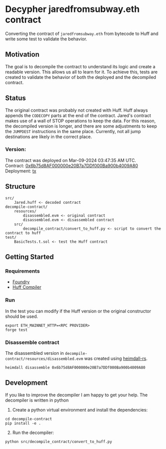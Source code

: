 # Decypher jaredfromsubway.eth contract
Converting the contract of `jaredfromsubway.eth` from bytecode to Huff and write some test to validate the behavior.

## Motivation
The goal is to decompile the contract to understand its logic and create a readable version. This allows us all to learn for it. To achieve this, tests are created to validate the behavior of both the deployed and the decompiled contract.

## Status
The original contract was probably not created with Huff. Huff always appends the `CODECOPY` parts at the end of the contract. Jared's contract makes use of a wall of STOP operations to keep the data. For this reason, the decompiled version is longer, and there are some adjustments to keep the `JUMPDEST` instructions in the same place. Currently, not all jump destinations are likely in the correct place.

### Version:
The contract was deployed on Mar-09-2024 03:47:35 AM UTC.\
Contract: [0x6b75d8AF000000e20B7a7DDf000Ba900b4009A80](https://etherscan.io/address/0x6b75d8af000000e20b7a7ddf000ba900b4009a80)\
Deployment: [tx](https://etherscan.io/tx/0xd786b2a619d2aaea4a8886598f5736911368ba6f9175dfd1f49f7c297c9918c6)


## Structure
```
src/
    Jared.huff <- decoded contract
decompile-contract/
    resources/
        disassembled.evm <- original contract
        disassembled.evm <- disassembled contract
    src/
        decompile_contract/convert_to_huff.py <- script to convert the contract to huff
test/
    BasicTests.t.sol <- test the Huff contract
```

## Getting Started

### Requirements
-   [Foundry](https://github.com/gakonst/foundry)
-   [Huff Compiler](https://docs.huff.sh/get-started/installing/)


### Run
In the test you can modify if the Huff version or the original constructor should be used.
```shell
export ETH_MAINNET_HTTP=<RPC PROVIDER>
forge test
```

### Disassemble contract
The disassembled version in `decompile-contract/resources/disassembled.evm` was created using [heimdall-rs](https://github.com/Jon-Becker/heimdall-rs).
```shell
heimdall disassemble 0x6b75d8AF000000e20B7a7DDf000Ba900b4009A80
```

## Development
If you like to improve the decompiler I am happy to get your help. The decompiler is written in python

1. Create a python virtual environment and install the dependencies:
```shell
cd decompile-contract
pip install -e .
```
2. Run the decompiler:
```shell
python src/decompile_contract/convert_to_huff.py
```
